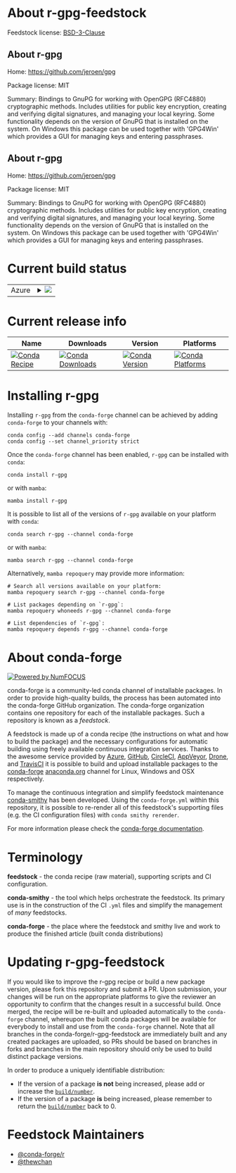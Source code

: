 About r-gpg-feedstock
=====================

Feedstock license: [BSD-3-Clause](https://github.com/conda-forge/r-gpg-feedstock/blob/main/LICENSE.txt)


About r-gpg
-----------

Home: https://github.com/jeroen/gpg

Package license: MIT

Summary: Bindings to GnuPG for working with OpenGPG (RFC4880) cryptographic methods. Includes utilities for public key encryption, creating and verifying digital signatures, and managing your local keyring. Some functionality depends on the version of GnuPG that is installed on the system. On Windows this package can be used together with 'GPG4Win' which provides a GUI for managing keys and entering passphrases.

About r-gpg
-----------

Home: https://github.com/jeroen/gpg

Package license: MIT

Summary: Bindings to GnuPG for working with OpenGPG (RFC4880) cryptographic methods. Includes utilities for public key encryption, creating and verifying digital signatures, and managing your local keyring. Some functionality depends on the version of GnuPG that is installed on the system. On Windows this package can be used together with 'GPG4Win' which provides a GUI for managing keys and entering passphrases.

Current build status
====================


<table>
    
  <tr>
    <td>Azure</td>
    <td>
      <details>
        <summary>
          <a href="https://dev.azure.com/conda-forge/feedstock-builds/_build/latest?definitionId=23043&branchName=main">
            <img src="https://dev.azure.com/conda-forge/feedstock-builds/_apis/build/status/r-gpg-feedstock?branchName=main">
          </a>
        </summary>
        <table>
          <thead><tr><th>Variant</th><th>Status</th></tr></thead>
          <tbody><tr>
              <td>linux_64_r_base4.3</td>
              <td>
                <a href="https://dev.azure.com/conda-forge/feedstock-builds/_build/latest?definitionId=23043&branchName=main">
                  <img src="https://dev.azure.com/conda-forge/feedstock-builds/_apis/build/status/r-gpg-feedstock?branchName=main&jobName=linux&configuration=linux%20linux_64_r_base4.3" alt="variant">
                </a>
              </td>
            </tr><tr>
              <td>linux_64_r_base4.4</td>
              <td>
                <a href="https://dev.azure.com/conda-forge/feedstock-builds/_build/latest?definitionId=23043&branchName=main">
                  <img src="https://dev.azure.com/conda-forge/feedstock-builds/_apis/build/status/r-gpg-feedstock?branchName=main&jobName=linux&configuration=linux%20linux_64_r_base4.4" alt="variant">
                </a>
              </td>
            </tr><tr>
              <td>osx_64_r_base4.3</td>
              <td>
                <a href="https://dev.azure.com/conda-forge/feedstock-builds/_build/latest?definitionId=23043&branchName=main">
                  <img src="https://dev.azure.com/conda-forge/feedstock-builds/_apis/build/status/r-gpg-feedstock?branchName=main&jobName=osx&configuration=osx%20osx_64_r_base4.3" alt="variant">
                </a>
              </td>
            </tr><tr>
              <td>osx_64_r_base4.4</td>
              <td>
                <a href="https://dev.azure.com/conda-forge/feedstock-builds/_build/latest?definitionId=23043&branchName=main">
                  <img src="https://dev.azure.com/conda-forge/feedstock-builds/_apis/build/status/r-gpg-feedstock?branchName=main&jobName=osx&configuration=osx%20osx_64_r_base4.4" alt="variant">
                </a>
              </td>
            </tr><tr>
              <td>win_64_r_base4.3</td>
              <td>
                <a href="https://dev.azure.com/conda-forge/feedstock-builds/_build/latest?definitionId=23043&branchName=main">
                  <img src="https://dev.azure.com/conda-forge/feedstock-builds/_apis/build/status/r-gpg-feedstock?branchName=main&jobName=win&configuration=win%20win_64_r_base4.3" alt="variant">
                </a>
              </td>
            </tr><tr>
              <td>win_64_r_base4.4</td>
              <td>
                <a href="https://dev.azure.com/conda-forge/feedstock-builds/_build/latest?definitionId=23043&branchName=main">
                  <img src="https://dev.azure.com/conda-forge/feedstock-builds/_apis/build/status/r-gpg-feedstock?branchName=main&jobName=win&configuration=win%20win_64_r_base4.4" alt="variant">
                </a>
              </td>
            </tr>
          </tbody>
        </table>
      </details>
    </td>
  </tr>
</table>

Current release info
====================

| Name | Downloads | Version | Platforms |
| --- | --- | --- | --- |
| [![Conda Recipe](https://img.shields.io/badge/recipe-r--gpg-green.svg)](https://anaconda.org/conda-forge/r-gpg) | [![Conda Downloads](https://img.shields.io/conda/dn/conda-forge/r-gpg.svg)](https://anaconda.org/conda-forge/r-gpg) | [![Conda Version](https://img.shields.io/conda/vn/conda-forge/r-gpg.svg)](https://anaconda.org/conda-forge/r-gpg) | [![Conda Platforms](https://img.shields.io/conda/pn/conda-forge/r-gpg.svg)](https://anaconda.org/conda-forge/r-gpg) |

Installing r-gpg
================

Installing `r-gpg` from the `conda-forge` channel can be achieved by adding `conda-forge` to your channels with:

```
conda config --add channels conda-forge
conda config --set channel_priority strict
```

Once the `conda-forge` channel has been enabled, `r-gpg` can be installed with `conda`:

```
conda install r-gpg
```

or with `mamba`:

```
mamba install r-gpg
```

It is possible to list all of the versions of `r-gpg` available on your platform with `conda`:

```
conda search r-gpg --channel conda-forge
```

or with `mamba`:

```
mamba search r-gpg --channel conda-forge
```

Alternatively, `mamba repoquery` may provide more information:

```
# Search all versions available on your platform:
mamba repoquery search r-gpg --channel conda-forge

# List packages depending on `r-gpg`:
mamba repoquery whoneeds r-gpg --channel conda-forge

# List dependencies of `r-gpg`:
mamba repoquery depends r-gpg --channel conda-forge
```


About conda-forge
=================

[![Powered by
NumFOCUS](https://img.shields.io/badge/powered%20by-NumFOCUS-orange.svg?style=flat&colorA=E1523D&colorB=007D8A)](https://numfocus.org)

conda-forge is a community-led conda channel of installable packages.
In order to provide high-quality builds, the process has been automated into the
conda-forge GitHub organization. The conda-forge organization contains one repository
for each of the installable packages. Such a repository is known as a *feedstock*.

A feedstock is made up of a conda recipe (the instructions on what and how to build
the package) and the necessary configurations for automatic building using freely
available continuous integration services. Thanks to the awesome service provided by
[Azure](https://azure.microsoft.com/en-us/services/devops/), [GitHub](https://github.com/),
[CircleCI](https://circleci.com/), [AppVeyor](https://www.appveyor.com/),
[Drone](https://cloud.drone.io/welcome), and [TravisCI](https://travis-ci.com/)
it is possible to build and upload installable packages to the
[conda-forge](https://anaconda.org/conda-forge) [anaconda.org](https://anaconda.org/)
channel for Linux, Windows and OSX respectively.

To manage the continuous integration and simplify feedstock maintenance
[conda-smithy](https://github.com/conda-forge/conda-smithy) has been developed.
Using the ``conda-forge.yml`` within this repository, it is possible to re-render all of
this feedstock's supporting files (e.g. the CI configuration files) with ``conda smithy rerender``.

For more information please check the [conda-forge documentation](https://conda-forge.org/docs/).

Terminology
===========

**feedstock** - the conda recipe (raw material), supporting scripts and CI configuration.

**conda-smithy** - the tool which helps orchestrate the feedstock.
                   Its primary use is in the construction of the CI ``.yml`` files
                   and simplify the management of *many* feedstocks.

**conda-forge** - the place where the feedstock and smithy live and work to
                  produce the finished article (built conda distributions)


Updating r-gpg-feedstock
========================

If you would like to improve the r-gpg recipe or build a new
package version, please fork this repository and submit a PR. Upon submission,
your changes will be run on the appropriate platforms to give the reviewer an
opportunity to confirm that the changes result in a successful build. Once
merged, the recipe will be re-built and uploaded automatically to the
`conda-forge` channel, whereupon the built conda packages will be available for
everybody to install and use from the `conda-forge` channel.
Note that all branches in the conda-forge/r-gpg-feedstock are
immediately built and any created packages are uploaded, so PRs should be based
on branches in forks and branches in the main repository should only be used to
build distinct package versions.

In order to produce a uniquely identifiable distribution:
 * If the version of a package **is not** being increased, please add or increase
   the [``build/number``](https://docs.conda.io/projects/conda-build/en/latest/resources/define-metadata.html#build-number-and-string).
 * If the version of a package **is** being increased, please remember to return
   the [``build/number``](https://docs.conda.io/projects/conda-build/en/latest/resources/define-metadata.html#build-number-and-string)
   back to 0.

Feedstock Maintainers
=====================

* [@conda-forge/r](https://github.com/orgs/conda-forge/teams/r/)
* [@thewchan](https://github.com/thewchan/)

